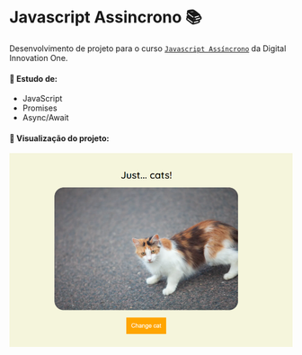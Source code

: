# Javascript Assincrono 📚
Desenvolvimento de projeto para o curso <a href="https://web.dio.me/course/javascript-assincrono/learning/0ff9dcfc-720e-4d26-8052-ef45393e4fb8?back=/track/inter-frontend-developer">`Javascript Assíncrono`</a> da Digital Innovation One.

#### 📌 Estudo de:
- JavaScript
- Promises
- Async/Await

#### 📌 Visualização do projeto:

<img src="assets/img/demo.png">
